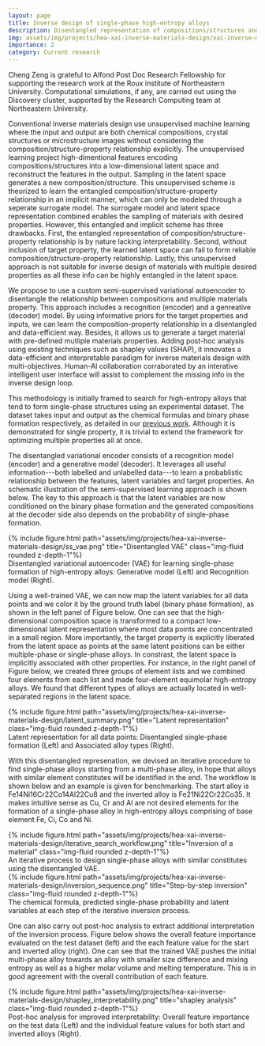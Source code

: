 ```yaml
---
layout: page
title: Inverse design of single-phase high-entropy alloys
description: Disentangled representation of compositions/structures and properties in a semi-supervised variational autoencoder (VAE)
img: assets/img/projects/hea-xai-inverse-materials-design/xai-inverse-mateirals.png
importance: 2
category: Current research
---
```


Cheng Zeng is grateful to Alfond Post Doc Research Fellowship for supporting the research work at the Roux institute of Northeastern University. Computational simulations, if any, are carried out using the Discovery cluster, supported by the Research Computing team at Northeastern University.

Conventional inverse materials design use unsupervised machine learning where the input and output are both chemical compositions, crystal structures or microstructure images without considering the composition/structure-property relationship explicitly. The unsupervised learning project high-dimentional features encoding compositions/structures into a low-dimensional latent space and reconstruct the features in the output. Sampling in the latent space generates a new composition/structure. This unsupervised scheme is theorized to learn the entangled composition/structure-property relationship in an implicit manner, which can only be modeled through a seperate surrogate model. The surrogate model and latent space representation combined enables the sampling of materials with desired properties. However, this entangled and implicit scheme has three drawbacks. First, the entangled representation of composition/structure-property relationship is by nature lacking interpretability. Second, without inclusion of target property, the learned latent space can fail to form reliable composition/structure-property relationship. Lastly, this unsupervised approach is not suitable for inverse design of materials with multiple desired properties as all these info can be highly entangled in the latent space.

We propose to use a custom semi-supervised variational autoencoder to disentangle the relationship between compositions and multiple materials property. This approach includes a recognition (encoder) and a genreative (decoder) model. By using informative priors for the target properties and inputs, we can learn the composition-property relationship in a disentangled and data-efficient way. Besides, it allows us to generate a target material with pre-defined mutliple materials properties. Adding post-hoc analysis using existing techniques such as shapley values (SHAP), it innovates a data-efficient and interpretable paradigm for inverse materials design with multi-objectives. Human-AI collaboration corraborated by an interative intelligent user interface will assist to complement the missing info in the inverse design loop.

This methodology is initially framed to search for high-entropy alloys that tend to form single-phase structures using an experimental dataset.
The dataset takes input and output as the chemical formulas and binary phase formation respectively, as detailed in our [previous work](https://www.sciencedirect.com/science/article/pii/S0927025624001460). Although it is demonstrated for single property, it is trivial to extend the framework for optimizing multiple properties all at once.

The disentangled variational encoder consists of a recognition model (encoder) and a generative model (decoder). It leverages all useful information---both labelled and unlabelled data---to learn a probablistic relationship between the features, latent variables and target properties. An schematic illustration of the semi-supervised learning approach is shown below. The key to this approach is that the latent variables are now conditioned on the binary phase formation and the generated compositions at the decoder side also depends on the probability of single-phase formation.

<div class="row justify-content-sm-center">
    <div class="col-sm-12 mt-3 mt-md-0">
        {% include figure.html path="assets/img/projects/hea-xai-inverse-materials-design/ss_vae.png" title="Disentangled VAE" class="img-fluid rounded z-depth-1"%}
    </div>
</div>
<div class="caption">
    Disentangled variational autoencoder (VAE) for learning single-phase formation of high-entropy alloys: Generative model (Left) and Recognition model (Right).
</div>

Using a well-trained VAE, we can now map the latent variables for all data points and we color it by the ground truth label (binary phase formation), as shown in the left panel of Figure below. One can see that the high-dimensional composition space is transformed to a compact low-dimensional latent representation where most data points are concentrated in a small region.
More importantly, the target property is explicitly liberated from the latent space as points at the same latent positions can be either multiple-phase or single-phase alloys.
In constrast, the latent space is implicitly associated with other properties. For instance, in the right panel of Figure below, we created three groups of element lists and we combined four elements from each list and made four-element equimolar high-entropy alloys. We found that different types of alloys are actually located in well-separated regions in the latent space.

<div class="row justify-content-sm-center">
    <div class="col-sm-12 mt-3 mt-md-0">
        {% include figure.html path="assets/img/projects/hea-xai-inverse-materials-design/latent_summary.png" title="Latent representation" class="img-fluid rounded z-depth-1"%}
    </div>
</div>
<div class="caption">
    Latent representation for all data points: Disentangled single-phase formation (Left) and Associated alloy types (Right).
</div>

With this disentangled represenation, we devised an iterative procedure to find single-phase alloys starting from a multi-phase alloy, in hope that alloys with similar element constitutes will be identified in the end. The workflow is shown below and an example is given for benchmarking.
The start alloy is Fe14Ni16Cr22Co14Al22Cu8 and the inverted alloy is Fe21Ni22Cr22Co35. It makes intuitive sense as Cu, Cr and Al are not desired elements for the formation of a single-phase alloy in high-entropy alloys comprising of base element Fe, Ci, Co and Ni.

<div class="row justify-content-sm-center">
    <div class="col-sm-12 mt-3 mt-md-0">
        {% include figure.html path="assets/img/projects/hea-xai-inverse-materials-design/iterative_search_workflow.png" title="Inversion of a material" class="img-fluid rounded z-depth-1"%}
    </div>
</div>
<div class="caption">
    An iterative process to design single-phase alloys with similar constitutes using the disentangled VAE.
</div>

<div class="row justify-content-sm-center">
    <div class="col-sm-12 mt-3 mt-md-0">
        {% include figure.html path="assets/img/projects/hea-xai-inverse-materials-design/inversion_sequence.png" title="Step-by-step inversion" class="img-fluid rounded z-depth-1"%}
    </div>
</div>
<div class="caption">
    The chemical formula, predicted single-phase probability and latent variables at each step of the iterative inversion process.
</div>

One can also carry out post-hoc analysis to extract additional interpretation of the inversion process. Figure below shows the overall feature importance evaluated on the test dataset (left) and the each feature value for the start and inverted alloy (right).
One can see that the trained VAE pushes the initial multi-phase alloy towards an alloy with smaller size difference and mixing entropy as well as a higher molar volume and melting temperature. This is in good agreement with the overall contribution of each feature.

<div class="row justify-content-sm-center">
    <div class="col-sm-12 mt-3 mt-md-0">
        {% include figure.html path="assets/img/projects/hea-xai-inverse-materials-design/shapley_interpretability.png" title="shapley analysis" class="img-fluid rounded z-depth-1"%}
    </div>
</div>
<div class="caption">
    Post-hoc analysis for improved interpretability: Overall feature importance on the test data (Left) and the individual feature values for both start and inverted alloys (Right).
</div>